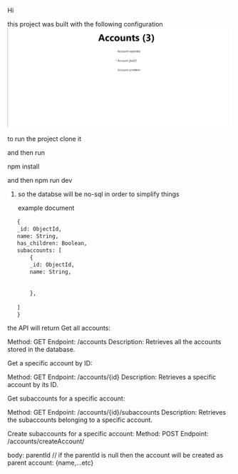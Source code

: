 Hi

this project was built with the following configuration
![alt text](public/Animation.gif)

to run the project clone it

and then run

npm install

and then npm run dev

1) so the databse will be no-sql in order to simplify things

   example document

```
   {
   _id: ObjectId,     
   name: String,      
   has_children: Boolean, 
   subaccounts: [     
       {
       _id: ObjectId, 
       name: String,   
       
       
       },
   
   ]
   }
```

the API will return
Get all accounts:

Method: GET
Endpoint: /accounts
Description: Retrieves all the accounts stored in the database.

Get a specific account by ID:

Method: GET
Endpoint: /accounts/{id}
Description: Retrieves a specific account by its ID.

Get subaccounts for a specific account:

Method: GET
Endpoint: /accounts/{id}/subaccounts
Description: Retrieves the subaccounts belonging to a specific account.

Create subaccounts for a specific account:
Method: POST
Endpoint: /accounts/createAccount/

body:
parentId // if the parentId is null then the account will be created as parent
account: {name,...etc}

